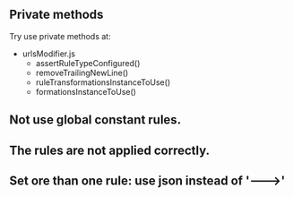 ## Private methods

Try use private methods at:

- urlsModifier.js
  - assertRuleTypeConfigured()
  - removeTrailingNewLine()
  - ruleTransformationsInstanceToUse()
  - formationsInstanceToUse()

## Not use global constant rules.

## The rules are not applied correctly.

## Set ore than one rule: use json instead of '--->'
